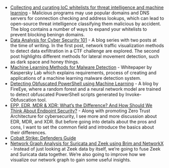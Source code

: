 * [Collecting and curating IoC whitelists for threat intelligence and machine learning](https://medium.com/@jason_trost/collecting-and-curating-ioc-whitelists-for-threat-intelligence-and-machine-learning-research-c5f435431d3e) - Malicious programs may use popular domains and DNS servers for connection checking and address lookups, which can lead to open-source threat intelligence classifying them malicious by accident. The blog contains a number of ways to expand your whitelists to prevent blocking beningn domains.
* [Data Analysis for Cyber Security 101](https://towardsdatascience.com/data-analysis-for-cybersecurity-101-detecting-data-exfiltration-ae887594f675) - A blog series with two posts at the time of writing. In the first post, network traffic visualization methods to detect data exfiltration in a CTF challenge are explored. The second post highlights different methods for lateral movement detection, such as dark space and honey things.
* [Machine Learning Methods for Malware Detection](https://media.kaspersky.com/en/enterprise-security/Kaspersky-Lab-Whitepaper-Machine-Learning.pdf) - Whitepaper by Kaspersky Lab which explains requirements, process of creating and applications of a machine learning malware detection system.
* [Detecting Obfuscated PowerShell using Machine Learning](https://www.fireeye.com/blog/threat-research/2018/11/obfuscated-command-line-detection-using-machine-learning.html) - A blog by FireEye, where a random forest and a neural network model are trained to detect obfuscated PowerShell scripts generated by Invoke-Obfuscation tool.
* [EPP, EDR, MDR & XDR: What’s the Difference? And How Should We Think About Endpoint Security?](https://medium.com/technology-hits/epp-edr-mdr-xdr-whats-the-difference-f2d58db3985d) - Along with promoting Zero Trust Architecture for cybersecurity, I see more and more discussion about EDR, MDR, and XDR. But before going into details about the pros and cons, I want to set the common field and introduce the basics about their differences.
* [Cobalt Strike: Defenders Guide](https://thedfirreport.com/2021/08/29/cobalt-strike-a-defenders-guide/)
* [Network Graph Analysis for Suricata and Zeek using Brim and NetworkX](https://medium.com/brim-securitys-knowledge-funnel/visualizing-network-cyber-attacks-with-suricata-and-zeek-using-brim-and-networkx-332dd265d4b6) - Instead of just looking at Zeek data by itself, we’re going to fuse Zeek and Suricata data together. We’re also going to improve how we visualize our network graph to gain some useful insights.
